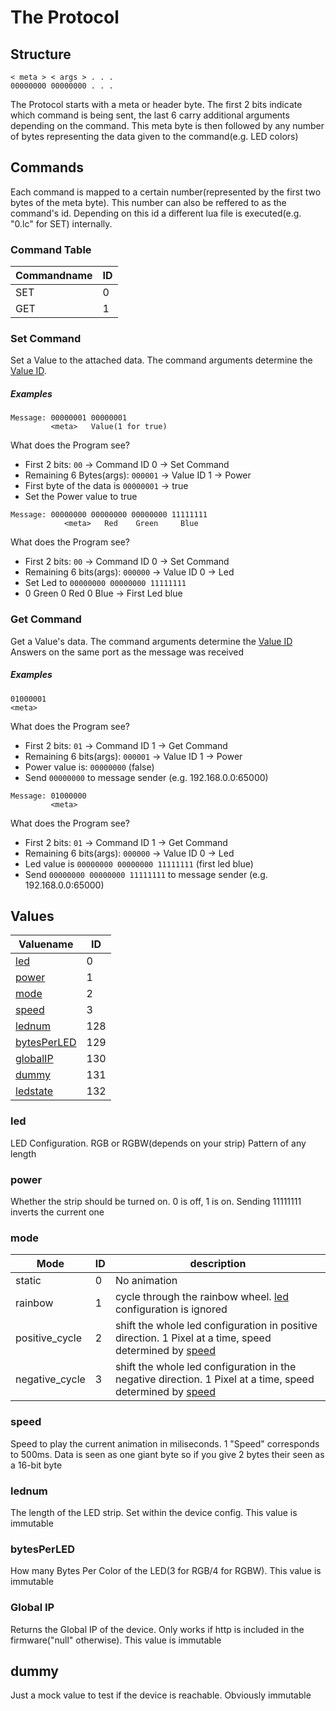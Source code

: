 # The Protocol

## Structure
```
< meta > < args > . . .
00000000 00000000 . . .
```

The Protocol starts with a meta or header byte. The first 2 bits indicate which command is being sent, the last 6 carry additional arguments
depending on the command. This meta byte is then followed by any number of bytes representing the data given to the command(e.g. LED colors)

## Commands
Each command is mapped to a certain number(represented by the first two bytes of the meta byte). This number can also be reffered to as the command's id.
Depending on this id a different lua file is executed(e.g. "<span>0</span>.lc" for SET) internally. 

### Command Table

Commandname | ID 
------------|----
SET | 0 
GET | 1

### Set Command
Set a Value to the attached data. The command arguments determine the [Value ID](#values).

##### Examples
```
Message: 00000001 00000001
         <meta>   Value(1 for true)
```
What does the Program see?
* First 2 bits: ```00``` -> Command ID 0 -> Set Command
* Remaining 6 Bytes(args): ```000001``` -> Value ID 1 -> Power
* First byte of the data is ```00000001``` -> true
* Set the Power value to true 

```
Message: 00000000 00000000 00000000 11111111
            <meta>   Red    Green     Blue
```

What does the Program see?
* First 2 bits: ```00``` -> Command ID 0 -> Set Command
* Remaining 6 bits(args): ```000000``` -> Value ID 0 -> Led
* Set Led to ```00000000 00000000 11111111```
* 0 Green 0 Red 0 Blue -> First Led blue

### Get Command
Get a Value's data. The command arguments determine the [Value ID](#values)
Answers on the same port as the message was received

##### Examples
```
01000001
<meta>
```
What does the Program see?
* First 2 bits: ```01``` -> Command ID 1 -> Get Command
* Remaining 6 bits(args): ```000001``` -> Value ID 1 -> Power
* Power value is: ```00000000``` (false)
* Send ```00000000``` to message sender (e.g. 192.168.0.0:65000)

```
Message: 01000000
         <meta>
```
What does the Program see?
* First 2 bits: ```01``` -> Command ID 1 -> Get Command
* Remaining 6 bits(args): ```000000``` -> Value ID 0 -> Led
* Led value is ```00000000 00000000 11111111``` (first led blue)
* Send ```00000000 00000000 11111111``` to message sender (e.g. 192.168.0.0:65000)


## Values

Valuename | ID 
----------|----
[led](#led) | 0 
[power](#power) | 1 
[mode](#mode) | 2
[speed](#speed) | 3
[lednum](#lednum) | 128
[bytesPerLED](#bytesPerLED) | 129
[globalIP](#globalIP) | 130
[dummy](#dummy) | 131
[ledstate](#ledstate) | 132

### led
LED Configuration. RGB or RGBW(depends on your strip) Pattern of any length

### power
Whether the strip should be turned on. 0 is off, 1 is on. Sending 11111111 inverts the current one
### mode

Mode | ID | description
-----|----|------------
static | 0 | No animation
rainbow | 1 | cycle through the rainbow wheel. [led](#led) configuration is ignored
positive_cycle | 2 | shift the whole led configuration in positive direction. 1 Pixel at a time, speed determined by [speed](#speed)
negative_cycle | 3 | shift the whole led configuration in the negative direction. 1 Pixel at a time, speed determined by [speed](#speed)

### speed
Speed to play the current animation in miliseconds. 1 "Speed" corresponds to 500ms. Data is seen as one giant byte so if you give 2 bytes their seen as
a 16-bit byte

### lednum
The length of the LED strip. Set within the device config. This value is immutable

### bytesPerLED
How many Bytes Per Color of the LED(3 for RGB/4 for RGBW). This value is immutable

### Global IP
Returns the Global IP of the device. Only works if http is included in the firmware("null" otherwise). This value is immutable

## dummy
Just a mock value to test if the device is reachable. Obviously immutable


